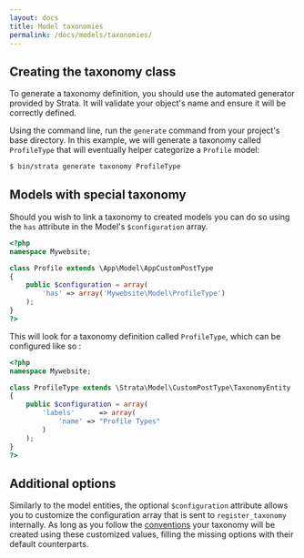 ```yaml
---
layout: docs
title: Model taxonomies
permalink: /docs/models/taxonomies/
---
```



## Creating the taxonomy class

To generate a taxonomy definition, you should use the automated generator provided by Strata. It will validate your object's name and ensure it will be correctly defined.

Using the command line, run the `generate` command from your project's base directory. In this example, we will generate a taxonomy called `ProfileType` that will eventually helper categorize a `Profile` model:

~~~ sh
$ bin/strata generate taxonomy ProfileType
~~~


## Models with special taxonomy

Should you wish to link a taxonomy to created models you can do so using the `has` attribute in the Model's `$configuration` array.

~~~ php
<?php
namespace Mywebsite;

class Profile extends \App\Model\AppCustomPostType
{
    public $configuration = array(
        'has' => array('Mywebsite\Model\ProfileType')
    );
}
?>
~~~

This will look for a taxonomy definition called `ProfileType`, which can be configured like so :

~~~ php
<?php
namespace Mywebsite;

class ProfileType extends \Strata\Model\CustomPostType\TaxonomyEntity
{
    public $configuration = array(
        'labels'      => array(
            'name' => "Profile Types"
        )
    );
}
?>
~~~

## Additional options

Similarly to the model entities, the optional `$configuration` attribute allows you to customize the configuration array that is sent to `register_taxonomy` internally. As long as you follow the [conventions](http://codex.wordpress.org/Function_Reference/register_taxonomy) your taxonomy will be created using these customized values, filling the missing options with their default counterparts.
